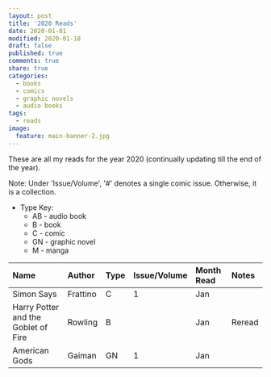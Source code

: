 ```yaml
---
layout: post
title: '2020 Reads'
date: 2020-01-01
modified: 2020-01-18
draft: false
published: true
comments: true
share: true
categories:
  - books
  - comics
  - graphic novels
  - audio books
tags:
  - reads
image:
  feature: main-banner-2.jpg
---
```


These are all my reads for the year 2020 (continually updating till the end of the year).

Note: Under 'Issue/Volume', '#' denotes a single comic issue. Otherwise, it is a collection.

* Type Key:
    * AB - audio book
    * B - book
    * C - comic
    * GN - graphic novel
    * M - manga

| Name                                          | Author         | Type  | Issue/Volume | Month Read   | Notes                                         |
|:----------------------------------------------|:---------------|:------|:-------------|:-------------|:----------------------------------------------|
| Simon Says                                    | Frattino       | C     | 1            | Jan          |                                               |
| Harry Potter and the Goblet of Fire           | Rowling        | B     |              | Jan          | Reread                                        |
| American Gods                                 | Gaiman         | GN    | 1            | Jan          |                                                |
